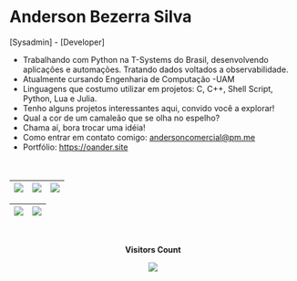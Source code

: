 
<h1> Anderson Bezerra Silva </h1>

[Sysadmin] - [Developer]

- Trabalhando com Python na T-Systems do Brasil, desenvolvendo aplicações e automações. Tratando dados voltados a observabilidade.
- Atualmente cursando Engenharia de Computação -UAM
- Linguagens que costumo utilizar em projetos: C, C++, Shell Script, Python, Lua e Julia. 
- Tenho alguns projetos interessantes aqui, convido você a explorar! 
- Qual a cor de um camaleão que se olha no espelho?
- Chama aí, bora trocar uma idéia!
- Como entrar em contato comigo: andersoncomercial@pm.me
- Portfólio: https://oander.site  
<br> <br>

<div align="center">
 <!--
 <a href="https://github.com/oanderoficial">
  <!–-
<img height="180em" src= "https://github-readme-stats.vercel.app/api?username=oanderoficial&show_icons=true&theme=dark&include_all_commits=true&count_private=true"/>
<img height="180em" src = "https://github-readme-stats.vercel.app/api/top-langs/?username=oanderoficial&layout=compact&langs_count=7&theme=dark" />
  -->
  </div>

 
| ![](http://github-profile-summary-cards.vercel.app/api/cards/stats?username=oanderoficial&theme=github_dark) | ![](http://github-profile-summary-cards.vercel.app/api/cards/repos-per-language?username=oanderoficial&theme=github_dark) | ![](http://github-profile-summary-cards.vercel.app/api/cards/most-commit-language?username=oanderoficial&theme=github_dark) |
| :-: | :-: | :-: |

| ![](http://github-profile-summary-cards.vercel.app/api/cards/profile-details?username=oanderoficial&theme=github_dark) | ![](https://github-readme-streak-stats.herokuapp.com?user=oanderoficial&theme=github-dark&hide_border=true) |
| :-: | :-: |
 
<div align="center">
<br><p align="centre"><b>Visitors Count</b></p>  
<p align="center"><img align="center" src="https://profile-counter.glitch.me/{oanderoficial}/count.svg" /></p> 
<br>
</div>

